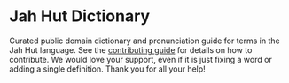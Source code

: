 
# Jah Hut Dictionary

Curated public domain dictionary and pronunciation guide for terms in the Jah Hut language. See the [contributing guide](https://github.com/drumworkteam/term/blob/make/.github/contributing.md) for details on how to contribute. We would love your support, even if it is just fixing a word or adding a single definition. Thank you for all your help!